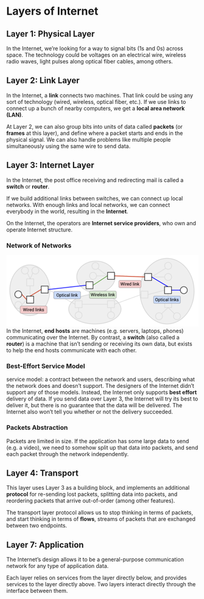 
# Layers of Internet
## Layer 1: Physical Layer
In the Internet, we’re looking for a way to signal bits (1s and 0s) across space. 
The technology could be voltages on an electrical wire, wireless radio waves, light pulses along optical fiber cables, among others.

## Layer 2: Link Layer
In the Internet, a **link** connects two machines. That link could be using any sort of technology (wired, wireless, optical fiber, etc.). If we use links to connect up a bunch of nearby computers, we get a **local area network (LAN)**.

At Layer 2, we can also group bits into units of data called **packets** (or **frames** at this layer), and define where a packet starts and ends in the physical signal. We can also handle problems like multiple people simultaneously using the same wire to send data.

## Layer 3: Internet Layer
In the Internet, the post office receiving and redirecting mail is called a **switch** or **router**.

If we build additional links between switches, we can connect up local networks. With enough links and local networks, we can connect everybody in the world, resulting in the **Internet**.

On the Internet, the operators are **Internet service providers**, who own and operate Internet structure.

### Network of Networks
![](picture/internet.png)
In the Internet, **end hosts** are machines (e.g. servers, laptops, phones) communicating over the Internet. By contrast, a **switch** (also called a **router**) is a machine that isn’t sending or receiving its own data, but exists to help the end hosts communicate with each other. 

### Best-Effort Service Model
service model: a contract between the network and users, describing what the network does and doesn’t support.
The designers of the Internet didn’t support any of those models. Instead, the Internet only supports **best effort** delivery of data.
If you send data over Layer 3, the Internet will try its best to deliver it, but there is no guarantee that the data will be delivered. The Internet also won’t tell you whether or not the delivery succeeded.

### Packets Abstraction
Packets are limited in size. If the application has some large data to send (e.g. a video), we need to somehow split up that data into packets, and send each packet through the network independently.

## Layer 4: Transport
This layer uses Layer 3 as a building block, and implements an additional **protocol** for re-sending lost packets, splitting data into packets, and reordering packets that arrive out-of-order (among other features).

The transport layer protocol allows us to stop thinking in terms of packets, and start thinking in terms of **flows**, streams of packets that are exchanged between two endpoints.

## Layer 7: Application
The Internet’s design allows it to be a general-purpose communication network for any type of application data.


Each layer relies on services from the layer directly below, and provides services to the layer directly above.
Two layers interact directly through the interface between them.